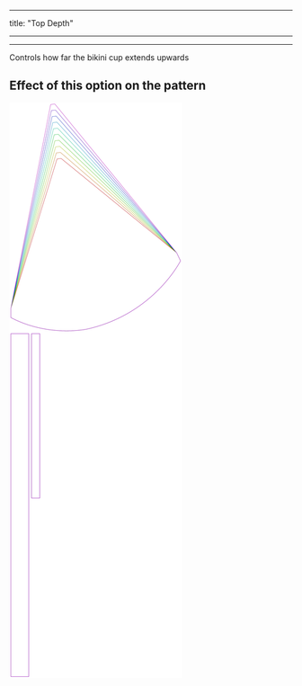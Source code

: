***

title: "Top Depth"

***

***

Controls how far the bikini cup extends upwards

## Effect of this option on the pattern

![This image shows the effect of this option by superimposing several variants that have a different value for this option](bee_topdepth_sample.svg "Effect of this option on the pattern")
